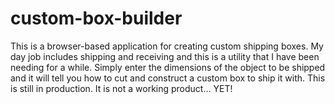 custom-box-builder
==================

This is a browser-based application for creating custom shipping boxes. My day job includes shipping and receiving and this is a utility that I have been needing for a while. Simply enter the dimensions of the object to be shipped and it will tell you how to cut and construct a custom box to ship it with. This is still in production. It is not a working product... YET!

